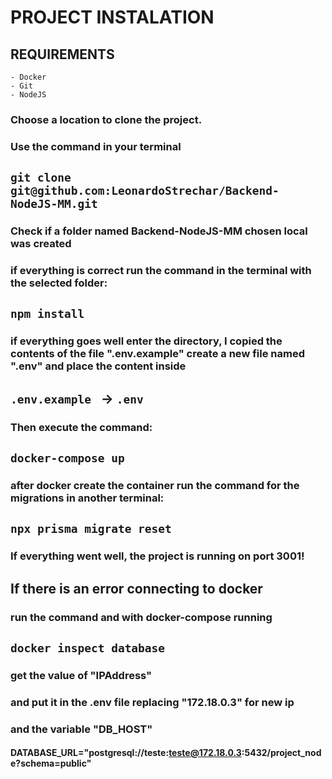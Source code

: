 # PROJECT INSTALATION

## REQUIREMENTS
    - Docker
    - Git
    - NodeJS

### Choose a location to clone the project.
### Use the command in your terminal

## `git clone git@github.com:LeonardoStrechar/Backend-NodeJS-MM.git`

### Check if a folder named Backend-NodeJS-MM chosen local was created
### if everything is correct run the command in the terminal with the selected folder:

## `npm install`

### if everything goes well enter the directory, I copied the contents of the file ".env.example" create a new file named ".env" and place the content inside

## `.env.example ` -> `.env`

### Then execute the command:

## `docker-compose up`

### after docker create the container run the command for the migrations in another terminal:

## `npx prisma migrate reset`

### If everything went well, the project is running on port 3001!

## If there is an error connecting to docker
### run the command and with docker-compose running

## `docker inspect database`

### get the value of "IPAddress"
### and put it in the .env file replacing "172.18.0.3" for new ip
### and the variable "DB_HOST"

#### DATABASE_URL="postgresql://teste:teste@172.18.0.3:5432/project_node?schema=public"

